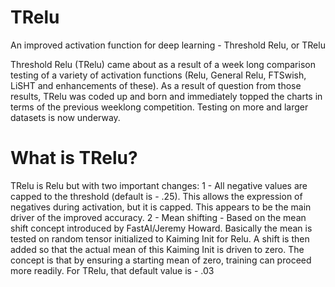 # TRelu
An improved activation function for deep learning - Threshold Relu, or TRelu

Threshold Relu (TRelu) came about as a result of a week long comparison testing of a variety of activation functions (Relu, General Relu, FTSwish, LiSHT and enhancements of these).  As a result of question from those results, TRelu was coded up and born and immediately topped the charts in terms of the previous weeklong competition.  Testing on more and larger datasets is now underway.

# What is TRelu?    
TRelu is Relu but with two important changes:
1 - All negative values are capped to the threshold (default is - .25).  This allows the expression of negatives during activation, but it is capped.  This appears to be the main driver of the improved accuracy.
2 - Mean shifting - Based on the mean shift concept introduced by FastAI/Jeremy Howard.  Basically the mean is tested on random tensor initialized to Kaiming Init for Relu.  A shift is then added so that the actual mean of this Kaiming Init is driven to zero.  The concept is that by ensuring a starting mean of zero, training can proceed more readily.
For TRelu, that default value is - .03



